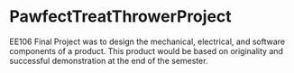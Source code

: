 # PawfectTreatThrowerProject
EE106 Final Project was to design the mechanical, electrical, and software components of a product. This product would be based on originality and successful demonstration at the end of the semester.
